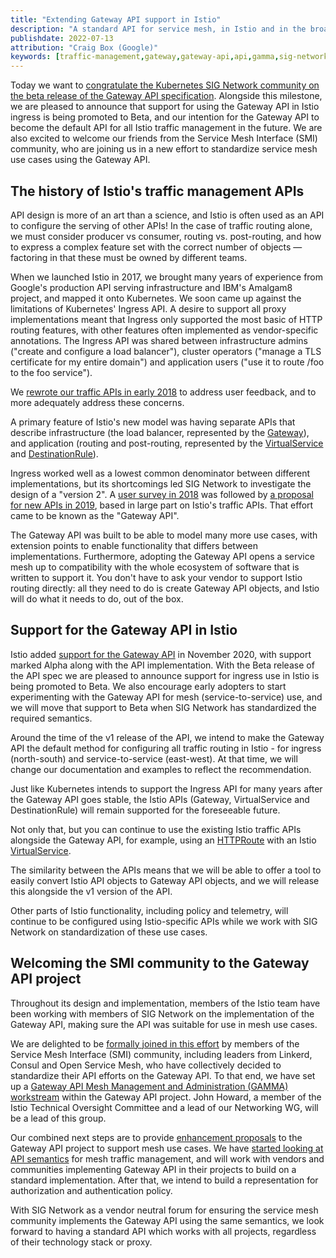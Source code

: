 ```yaml
---
title: "Extending Gateway API support in Istio"
description: "A standard API for service mesh, in Istio and in the broader community."
publishdate: 2022-07-13
attribution: "Craig Box (Google)"
keywords: [traffic-management,gateway,gateway-api,api,gamma,sig-network]
---
```


Today we want to [congratulate the Kubernetes SIG Network community on the beta release of the Gateway API specification](https://kubernetes.io/blog/2022/07/13/gateway-api-graduates-to-beta/). Alongside this milestone, we are pleased to announce that support for using the Gateway API in Istio ingress is being promoted to Beta, and our intention for the Gateway API to become the default API for all Istio traffic management in the future. We are also excited to welcome our friends from the Service Mesh Interface (SMI) community, who are joining us in a new effort to standardize service mesh use cases using the Gateway API.

## The history of Istio's traffic management APIs

API design is more of an art than a science, and Istio is often used as an API to configure the serving of other APIs! In the case of traffic routing alone, we must consider producer vs consumer, routing vs. post-routing, and how to express a complex feature set with the correct number of objects — factoring in that these must be owned by different teams.

When we launched Istio in 2017, we brought many years of experience from Google's production API serving infrastructure and IBM's Amalgam8 project, and mapped it onto Kubernetes. We soon came up against the limitations of Kubernetes' Ingress API. A desire to support all proxy implementations meant that Ingress only supported the most basic of HTTP routing features, with other features often implemented as vendor-specific annotations. The Ingress API was shared between infrastructure admins ("create and configure a load balancer"), cluster operators ("manage a TLS certificate for my entire domain") and application users ("use it to route /foo to the foo service").

We [rewrote our traffic APIs in early 2018](/blog/2018/v1alpha3-routing/) to address user feedback, and to more adequately address these concerns.

A primary feature of Istio's new model was having separate APIs that describe infrastructure (the load balancer, represented by the [Gateway](/docs/concepts/traffic-management/#gateways)), and application (routing and post-routing, represented by the [VirtualService](/docs/concepts/traffic-management/#virtual-services) and [DestinationRule](/docs/concepts/traffic-management/#destination-rules)).

Ingress worked well as a lowest common denominator between different implementations, but its shortcomings led SIG Network to investigate the design of a "version 2". A [user survey in 2018](https://github.com/bowei/k8s-ingress-survey-2018/blob/master/survey.pdf) was followed by [a proposal for new APIs in 2019](https://www.youtube.com/watch?v=Ne9UJL6irXY), based in large part on Istio's traffic APIs. That effort came to be known as the "Gateway API".

The Gateway API was built to be able to model many more use cases, with extension points to enable functionality that differs between implementations. Furthermore, adopting the Gateway API opens a service mesh up to compatibility with the whole ecosystem of software that is written to support it. You don't have to ask your vendor to support Istio routing directly: all they need to do is create Gateway API objects, and Istio will do what it needs to do, out of the box.

## Support for the Gateway API in Istio

Istio added [support for the Gateway API](/docs/tasks/traffic-management/ingress/gateway-api/) in November 2020, with support marked Alpha along with the API implementation. With the Beta release of the API spec we are pleased to announce support for ingress use in Istio is being promoted to Beta. We also encourage early adopters to start experimenting with the Gateway API for mesh (service-to-service) use, and we will move that support to Beta when SIG Network has standardized the required semantics.

Around the time of the v1 release of the API, we intend to make the Gateway API the default method for configuring all traffic routing in Istio - for ingress (north-south) and service-to-service (east-west). At that time, we will change our documentation and examples to reflect the recommendation.

Just like Kubernetes intends to support the Ingress API for many years after the Gateway API goes stable, the Istio APIs (Gateway, VirtualService and DestinationRule) will remain supported for the foreseeable future.

Not only that, but you can continue to use the existing Istio traffic APIs alongside the Gateway API, for example, using an [HTTPRoute](https://gateway-api.sigs.k8s.io/v1beta1/api-types/httproute/) with an Istio [VirtualService](/docs/reference/config/networking/virtual-service/).

The similarity between the APIs means that we will be able to offer a tool to easily convert Istio API objects to Gateway API objects, and we will release this alongside the v1 version of the API.

Other parts of Istio functionality, including policy and telemetry, will continue to be configured using Istio-specific APIs while we work with SIG Network on standardization of these use cases.

## Welcoming the SMI community to the Gateway API project

Throughout its design and implementation, members of the Istio team have been working with members of SIG Network on the implementation of the Gateway API, making sure the API was suitable for use in mesh use cases.

We are delighted to be [formally joined in this effort](https://smi-spec.io/blog/announcing-smi-gateway-api-gamma) by members of the Service Mesh Interface (SMI) community, including leaders from Linkerd, Consul and Open Service Mesh, who have collectively decided to standardize their API efforts on the Gateway API. To that end, we have set up a [Gateway API Mesh Management and Administration (GAMMA) workstream](https://gateway-api.sigs.k8s.io/contributing/gamma/) within the Gateway API project. John Howard, a member of the Istio Technical Oversight Committee and a lead of our Networking WG, will be a lead of this group.

Our combined next steps are to provide [enhancement proposals](https://gateway-api.sigs.k8s.io/v1alpha2/contributing/gep/) to the Gateway API project to support mesh use cases. We have [started looking at API semantics](https://docs.google.com/document/d/1T_DtMQoq2tccLAtJTpo3c0ohjm25vRS35MsestSL9QU/edit) for mesh traffic management, and will work with vendors and communities implementing Gateway API in their projects to build on a standard implementation. After that, we intend to build a representation for authorization and authentication policy.

With SIG Network as a vendor neutral forum for ensuring the service mesh community implements the Gateway API using the same semantics, we look forward to having a standard API which works with all projects, regardless of their technology stack or proxy.
